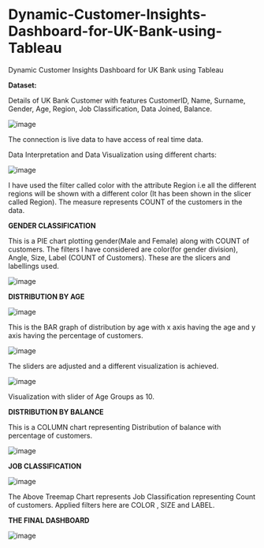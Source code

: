 # Dynamic-Customer-Insights-Dashboard-for-UK-Bank-using-Tableau
Dynamic Customer Insights Dashboard for UK Bank using Tableau

**Dataset:** 

 Details of UK Bank Customer with features CustomerID, Name, Surname, Gender,
Age, Region, Job Classification, Data Joined, Balance.



![image](https://github.com/priyanka011011/Dynamic-Customer-Insights-Dashboard-for-UK-Bank-using-Tableau/assets/83969599/719eb0ff-0669-4f01-aac4-048ad97b85b1)





The connection is live data to have access of real time data. 

Data Interpretation and Data Visualization using different charts: 




![image](https://github.com/priyanka011011/Dynamic-Customer-Insights-Dashboard-for-UK-Bank-using-Tableau/assets/83969599/7dfe4efb-1770-437e-81dc-bc95e9a74c4b)




I have used the filter called color with the attribute Region i.e all the different regions will be shown with a different color (It has been shown in the slicer called Region).  The measure represents COUNT of the customers in the data. 

**GENDER CLASSIFICATION**

This is a PIE chart plotting gender(Male and Female) along with COUNT of customers. The filters I have considered are color(for gender division), Angle, Size, Label (COUNT of
Customers). These are the slicers and labellings used. 




![image](https://github.com/priyanka011011/Dynamic-Customer-Insights-Dashboard-for-UK-Bank-using-Tableau/assets/83969599/64d243b8-1a11-4db3-8cb4-eda243059f26)




**DISTRIBUTION BY AGE**

![image](https://github.com/priyanka011011/Dynamic-Customer-Insights-Dashboard-for-UK-Bank-using-Tableau/assets/83969599/934638e6-69ed-49d4-8f3e-a0b5b578fee8) 





This is the BAR graph of distribution by age with x axis having the age and y axis having the percentage of customers.  





![image](https://github.com/priyanka011011/Dynamic-Customer-Insights-Dashboard-for-UK-Bank-using-Tableau/assets/83969599/c9c3c11b-745f-42a3-b930-6bd01e338562)






The sliders are adjusted and a different visualization is achieved.  




![image](https://github.com/priyanka011011/Dynamic-Customer-Insights-Dashboard-for-UK-Bank-using-Tableau/assets/83969599/5303a956-128c-4dbd-9f66-d1d12ee6c48f)




Visualization with slider of Age Groups as 10.  


**DISTRIBUTION BY BALANCE** 

 
 This is a COLUMN chart representing Distribution of balance with percentage of customers. 




![image](https://github.com/priyanka011011/Dynamic-Customer-Insights-Dashboard-for-UK-Bank-using-Tableau/assets/83969599/8c81a5fe-b626-4aeb-8564-fa75f0fb30fd)




**JOB CLASSIFICATION** 


![image](https://github.com/priyanka011011/Dynamic-Customer-Insights-Dashboard-for-UK-Bank-using-Tableau/assets/83969599/2bbf1762-cec6-41f3-b53e-f09ad4a54741)




The Above  Treemap Chart represents Job Classification representing Count of customers. Applied filters here are COLOR , SIZE and LABEL.  




**THE FINAL DASHBOARD**



![image](https://github.com/priyanka011011/Dynamic-Customer-Insights-Dashboard-for-UK-Bank-using-Tableau/assets/83969599/f9c5ef0c-b031-438b-9ee8-c3d9288463c4)

